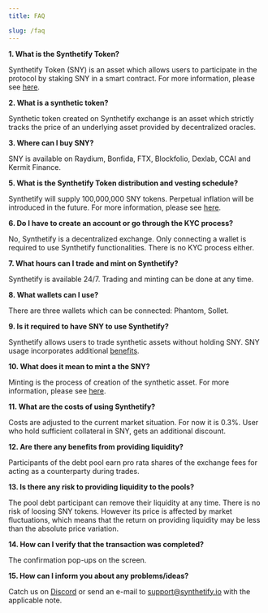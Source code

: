```yaml
---
title: FAQ

slug: /faq
---
```


**1. What is the Synthetify Token?**

Synthetify Token (SNY) is an asset which allows users to participate in the protocol by staking SNY in a smart contract. For more information, please see [here](/docs/synthetify-token).

**2. What is a synthetic token?**

Synthetic token created on Synthetify exchange is an asset which strictly tracks the price of an underlying asset provided by decentralized oracles.

**3. Where can I buy SNY?**

SNY is available on Raydium, Bonfida, FTX, Blockfolio, Dexlab, CCAI and Kermit Finance.

**5. What is the Synthetify Token distribution and vesting schedule?**

Synthetify will supply 100,000,000 SNY tokens. Perpetual inflation will be introduced in the future.
For more information, please see [here](/docs/synthetify-token#initial-token-distribution).

**6. Do I have to create an account or go through the KYC process?**

No, Synthetify is a decentralized exchange. Only connecting a wallet is required to use Synthetify functionalities. There is no KYC process either.

**7. What hours can I trade and mint on Synthetify?**

Synthetify is available 24/7. Trading and minting can be done at any time.

**8. What wallets can I use?**

There are three wallets which can be connected: Phantom, Sollet.

**9. Is it required to have SNY to use Synthetify?**

Synthetify allows users to trade synthetic assets without holding SNY. SNY usage incorporates additional [benefits](/docs/synthetify-token#benefits).

**10. What does it mean to mint a the SNY?**

Minting is the process of creation of the synthetic asset. For more information, please see [here](/docs/glossary#mint).

**11. What are the costs of using Synthetify?**

Costs are adjusted to the current market situation. For now it is 0.3%. User who hold sufficient collateral in SNY, gets an additional discount.

**12. Are there any benefits from providing liquidity?**

Participants of the debt pool earn pro rata shares of the exchange fees for acting as a counterparty during trades.

**13. Is there any risk to providing liquidity to the pools?**

The pool debt participant can remove their liquidity at any time. There is no risk of loosing SNY tokens. However its price is affected by market fluctuations, which means that the return on providing liquidity may be less than the absolute price variation.

**14. How can I verify that the transaction was completed?**

The confirmation pop-ups on the screen.

**15. How can I inform you about any problems/ideas?**

Catch us on [Discord](https://discord.gg/Z9v9ez8u) or send an e-mail to support@synthetify.io with the applicable note.
